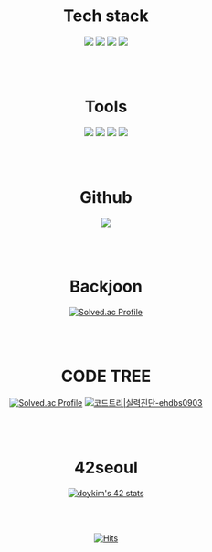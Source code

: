 <h1 align="center">Tech stack</h1>
<p align="center">
<img src="https://img.shields.io/badge/Git-F05032?style=flat&logo=Git&logoColor=white"/>
<img src="https://img.shields.io/badge/C-A8B9CC?style=flat&logo=C&logoColor=white"/>
<img src="https://img.shields.io/badge/C++-00599C?style=flat&logo=C%2B%2B&logoColor=white"/>
  <img src="https://img.shields.io/badge/Python-3776AB?style=flat&logo=Python&logoColor=white"/>
</p>
<br></br>

<h1 align="center">Tools</h1>
<p align="center">
<img src="https://img.shields.io/badge/Vim-019733?style=flat-square&logo=Vim&logoColor=white"/>
<img src="https://img.shields.io/badge/Visual Studio Code-007ACC?style=flat-square&logo=visualstudiocode&logoColor=white"/>
<img src="https://img.shields.io/badge/Pycharm-000000?style=flat-square&logo=Pycharm&logoColor=white"/>
<img src="https://img.shields.io/badge/GitHub-181717?style=flat-square&logo=GitHub&logoColor=white"/>
</p>
<br></br>

<h1 align="center">Github</h1>
<p align="center">
  <a href="https://github.com/ehdbs0903">
    <img align="center" src="https://github-readme-stats.vercel.app/api/top-langs/?username=ehdbs0903&layout=compact&show_icons=true&show_owner=true&hide_title=true&theme=nord&hide=" />
  </a>
</p>
<br></br>

<h1 align="center">Backjoon</h1>
<div align="center">
  
[![Solved.ac Profile](http://mazassumnida.wtf/api/v2/generate_badge?boj=ehdbs0903)](https://solved.ac/ehdbs0903/)

</div>
<br></br>

<h1 align="center">CODE TREE</h1>
<div align="center">
  
[![Solved.ac Profile](http://mazassumnida.wtf/api/v2/generate_badge?boj=ehdbs0903)](https://solved.ac/ehdbs0903/)
[![코드트리|실력진단-ehdbs0903](https://banner.codetree.ai/v1/banner/ehdbs0903)](https://www.codetree.ai/profiles/ehdbs0903)
</div>
<br></br>

<h1 align="center">42seoul</h1>
<div align="center">
  
[![doykim's 42 stats](https://badge.mediaplus.ma/kettlebells/doykim)](https://github.com/oakoudad/badge42)

</div>
<br></br>

<div align="center">
  
[![Hits](https://hits.seeyoufarm.com/api/count/incr/badge.svg?url=https%3A%2F%2Fgithub.com%2Fehdbs0903&count_bg=%233DB6E8&title_bg=%23555555&icon=&icon_color=%23E7E7E7&title=hits&edge_flat=false)](https://hits.seeyoufarm.com)
  
</div>
